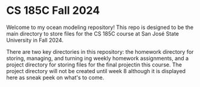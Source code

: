# CS 185C Fall 2024

Welcome to my ocean modeling repository! This repo is designed to be the main directory to store files for the CS 185C course at San José State University in Fall 2024.

There are two key directories in this repository: the homework directory for storing, managing, and turning ing weekly homework assignments, and a project directory for storing files for the final projectin this course. The project directory will not be created until week 8 although it is displayed here as sneak peek on what's to come.
